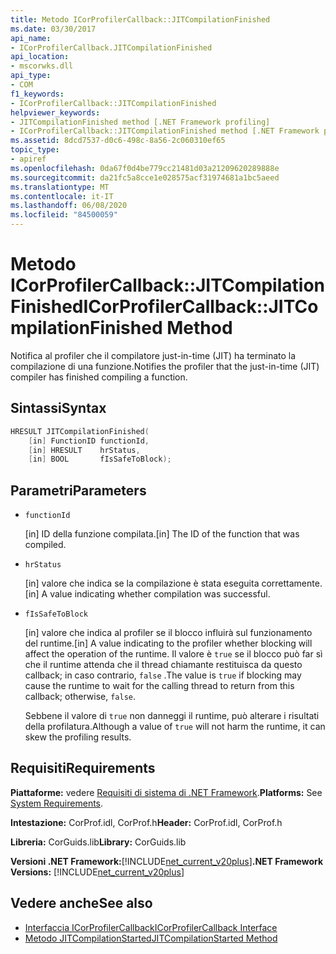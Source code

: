 ```yaml
---
title: Metodo ICorProfilerCallback::JITCompilationFinished
ms.date: 03/30/2017
api_name:
- ICorProfilerCallback.JITCompilationFinished
api_location:
- mscorwks.dll
api_type:
- COM
f1_keywords:
- ICorProfilerCallback::JITCompilationFinished
helpviewer_keywords:
- JITCompilationFinished method [.NET Framework profiling]
- ICorProfilerCallback::JITCompilationFinished method [.NET Framework profiling]
ms.assetid: 8dcd7537-d0c6-498c-8a56-2c060310ef65
topic_type:
- apiref
ms.openlocfilehash: 0da67f0d4be779cc21481d03a21209620289888e
ms.sourcegitcommit: da21fc5a8cce1e028575acf31974681a1bc5aeed
ms.translationtype: MT
ms.contentlocale: it-IT
ms.lasthandoff: 06/08/2020
ms.locfileid: "84500059"
---
```

# <a name="icorprofilercallbackjitcompilationfinished-method"></a><span data-ttu-id="69138-102">Metodo ICorProfilerCallback::JITCompilationFinished</span><span class="sxs-lookup"><span data-stu-id="69138-102">ICorProfilerCallback::JITCompilationFinished Method</span></span>
<span data-ttu-id="69138-103">Notifica al profiler che il compilatore just-in-time (JIT) ha terminato la compilazione di una funzione.</span><span class="sxs-lookup"><span data-stu-id="69138-103">Notifies the profiler that the just-in-time (JIT) compiler has finished compiling a function.</span></span>  
  
## <a name="syntax"></a><span data-ttu-id="69138-104">Sintassi</span><span class="sxs-lookup"><span data-stu-id="69138-104">Syntax</span></span>  
  
```cpp  
HRESULT JITCompilationFinished(  
    [in] FunctionID functionId,  
    [in] HRESULT    hrStatus,  
    [in] BOOL       fIsSafeToBlock);  
```  
  
## <a name="parameters"></a><span data-ttu-id="69138-105">Parametri</span><span class="sxs-lookup"><span data-stu-id="69138-105">Parameters</span></span>

- `functionId`

  <span data-ttu-id="69138-106">\[in] ID della funzione compilata.</span><span class="sxs-lookup"><span data-stu-id="69138-106">\[in] The ID of the function that was compiled.</span></span>

- `hrStatus`

  <span data-ttu-id="69138-107">\[in] valore che indica se la compilazione è stata eseguita correttamente.</span><span class="sxs-lookup"><span data-stu-id="69138-107">\[in] A value indicating whether compilation was successful.</span></span>

- `fIsSafeToBlock`

  <span data-ttu-id="69138-108">\[in] valore che indica al profiler se il blocco influirà sul funzionamento del runtime.</span><span class="sxs-lookup"><span data-stu-id="69138-108">\[in] A value indicating to the profiler whether blocking will affect the operation of the runtime.</span></span> <span data-ttu-id="69138-109">Il valore è `true` se il blocco può far sì che il runtime attenda che il thread chiamante restituisca da questo callback; in caso contrario, `false` .</span><span class="sxs-lookup"><span data-stu-id="69138-109">The value is `true` if blocking may cause the runtime to wait for the calling thread to return from this callback; otherwise, `false`.</span></span>

  <span data-ttu-id="69138-110">Sebbene il valore di `true` non danneggi il runtime, può alterare i risultati della profilatura.</span><span class="sxs-lookup"><span data-stu-id="69138-110">Although a value of `true` will not harm the runtime, it can skew the profiling results.</span></span>

## <a name="requirements"></a><span data-ttu-id="69138-111">Requisiti</span><span class="sxs-lookup"><span data-stu-id="69138-111">Requirements</span></span>  
 <span data-ttu-id="69138-112">**Piattaforme:** vedere [Requisiti di sistema di .NET Framework](../../get-started/system-requirements.md).</span><span class="sxs-lookup"><span data-stu-id="69138-112">**Platforms:** See [System Requirements](../../get-started/system-requirements.md).</span></span>  
  
 <span data-ttu-id="69138-113">**Intestazione:** CorProf.idl, CorProf.h</span><span class="sxs-lookup"><span data-stu-id="69138-113">**Header:** CorProf.idl, CorProf.h</span></span>  
  
 <span data-ttu-id="69138-114">**Libreria:** CorGuids.lib</span><span class="sxs-lookup"><span data-stu-id="69138-114">**Library:** CorGuids.lib</span></span>  
  
 <span data-ttu-id="69138-115">**Versioni .NET Framework:**[!INCLUDE[net_current_v20plus](../../../../includes/net-current-v20plus-md.md)]</span><span class="sxs-lookup"><span data-stu-id="69138-115">**.NET Framework Versions:** [!INCLUDE[net_current_v20plus](../../../../includes/net-current-v20plus-md.md)]</span></span>  
  
## <a name="see-also"></a><span data-ttu-id="69138-116">Vedere anche</span><span class="sxs-lookup"><span data-stu-id="69138-116">See also</span></span>

- [<span data-ttu-id="69138-117">Interfaccia ICorProfilerCallback</span><span class="sxs-lookup"><span data-stu-id="69138-117">ICorProfilerCallback Interface</span></span>](icorprofilercallback-interface.md)
- [<span data-ttu-id="69138-118">Metodo JITCompilationStarted</span><span class="sxs-lookup"><span data-stu-id="69138-118">JITCompilationStarted Method</span></span>](icorprofilercallback-jitcompilationstarted-method.md)
